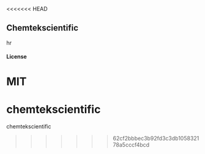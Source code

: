 <<<<<<< HEAD
## Chemtekscientific

hr

#### License

MIT
=======
# chemtekscientific
chemtekscientific
>>>>>>> 62cf2bbbec3b92fd3c3db105832178a5cccf4bcd
